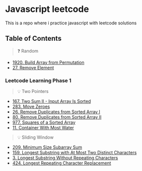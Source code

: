 # Javascript leetcode

This is a repo where i practice javascript with leetcode solutions

## Table of Contents
> ❓ Random
- [1920. Build Array from Permutation](./leetcode/1920.js)
- [27. Remove Element](./leetcode/27.js)

### Leetcode Learning Phase 1
> 💡 Two Pointers
- [167. Two Sum II - Input Array Is Sorted](./leetcode/167.js)
- [283. Move Zeroes](./leetcode/167.js)
- [26. Remove Duplicates from Sorted Array I](./typescript/26.ts)
- [80. Remove Duplicates from Sorted Array II](./typescript/80.ts)
- [977. Squares of a Sorted Array](./typescript/977.ts)
- [11. Container With Most Water](./typescript/11.ts)

> 💡 Sliding Window
- [209. Minimum Size Subarray Sum](./typescript/209.ts)
- [159. Longest Substring with At Most Two Distinct Characters](./typescript/159.ts) 
- [3. Longest Substring Without Repeating Characters](./typescript/3.ts) 
- [424. Longest Repeating Character Replacement](./typescript/424.ts) 
